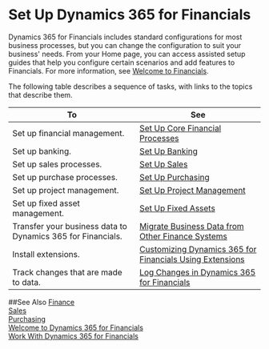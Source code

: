 <properties
	pageTitle="Set Up Dynamics 365 for Financials | Financials"
    description="Set Up Dynamics 365 for Financials"
    services="project-madeira"
    documentationCenter=""
    authors="edupont04"/>
<tags
    ms.service="project-madeira"
    ms.topic="article"
    ms.devlang="na"
    ms.tgt_pltfrm="na"
    ms.workload="na"
    ms.date="10/27/2016"
    ms.author="edupont04" />

# Set Up Dynamics 365 for Financials
Dynamics 365 for Financials includes standard configurations for most business processes, but you can change the configuration to suit your business' needs.
From your Home page, you can access assisted setup guides that help you configure certain scenarios and add features to Financials. For more information, see [Welcome to Financials](madeira-get-started.md).  

The following table describes a sequence of tasks, with links to the topics that describe them.

| To                                                                  | See                      |
|---------------------------------------------------------------------|--------------------------|
|Set up financial management.|[Set Up Core Financial Processes](finance-setup-finance.md)|
|Set up banking.|[Set Up Banking](bank-setup-banking.md)|
|Set up sales processes.|[Set Up Sales](sales-setup-sales.md)|
|Set up purchase processes.|[Set Up Purchasing](purchasing-setup-purchasing.md)|
|Set up project management.|[Set Up Project Management](projects-setup-projects.md)|
|Set up fixed asset management.|[Set Up Fixed Assets](fa-setup.md)|
|Transfer your business data to Dynamics 365 for Financials.| [Migrate Business Data from Other Finance Systems](upload-data.md)|
|Install extensions.|[Customizing Dynamics 365 for Financials Using Extensions](ui-extensions.md)|
|Track changes that are made to data.|[Log Changes in Dynamics 365 for Financials](across-log-changes.md)|

##See Also
[Finance](finance.md)  
[Sales](sales-manage-sales.md)  
[Purchasing](purchasing-manage-purchasing.md)  
[Welcome to Dynamics 365 for Financials](madeira-get-started.md)  
[Work With Dynamics 365 for Financials](ui-work-product.md)
